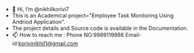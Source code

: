 - 👋 Hi, I’m @nikhilkorivi7
- This is an Academical project="Employee Task Monitoring Using Andriod Application".
- The project details and Source code is available in the Documentation.
- 📫 How to reach me : Phone NO:9989119986 Email-id:korivinikhil1@gmail.com
